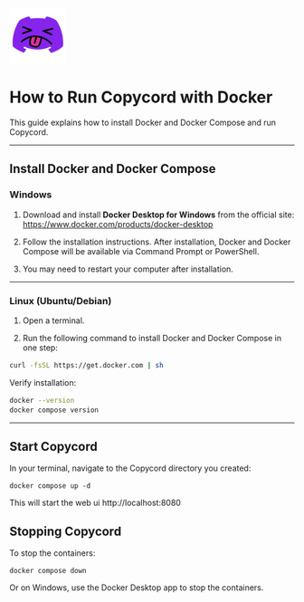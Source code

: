 <p align="left">
  <img src="../logo/logo.png" alt="Copycord Logo" width="100"/>
</p>

# How to Run Copycord with Docker

This guide explains how to install Docker and Docker Compose and run Copycord.


---

## Install Docker and Docker Compose

### Windows
1. Download and install **Docker Desktop for Windows** from the official site:
   https://www.docker.com/products/docker-desktop

2. Follow the installation instructions. After installation, Docker and Docker Compose will be available via Command Prompt or PowerShell.

3. You may need to restart your computer after installation.

---

### Linux (Ubuntu/Debian)
1. Open a terminal.

2. Run the following command to install Docker and Docker Compose in one step:

```bash
curl -fsSL https://get.docker.com | sh
```

Verify installation:

```bash
docker --version
docker compose version
```

---


## Start Copycord
In your terminal, navigate to the Copycord directory you created:

```
docker compose up -d
```

This will start the web ui http://localhost:8080


## Stopping Copycord

To stop the containers:

```
docker compose down
```

Or on Windows, use the Docker Desktop app to stop the containers.
